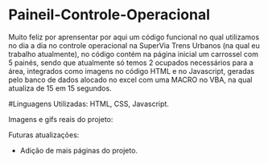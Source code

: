 # Paineil-Controle-Operacional

Muito feliz por aprensentar por aqui um código funcional no qual utilizamos no dia a dia no controle operacional na SuperVia Trens Urbanos (na qual eu trabalho atualmente), no código contém na página inicial um carrossel com 5 painés, sendo que atualmente só temos 2 ocupados necessários para a área, integrados como imagens no código HTML e no Javascript, geradas pelo banco de dados alocado no excel com uma MACRO no VBA, na qual atualiza de 15 em 15 segundos.

#Linguagens Utilizadas: HTML, CSS, Javascript.

Imagens e gifs reais do projeto:


Futuras atualizações:

- Adição de mais páginas do projeto.
